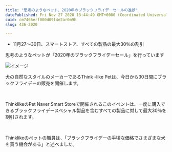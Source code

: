 ```yaml
---
title: "思考のようなペット、2020年のブラックフライデーセールの進捗"
datePublished: Fri Nov 27 2020 13:44:49 GMT+0000 (Coordinated Universal Time)
cuid: cm7466erf000d09l4e2ar0m9h
slug: 436-2020

---
```



- 11月27〜30日、スマートストア、すべての製品の最大30％の割引

思考のようなペットが「2020年のブラックフライデーセール」を行っています

![イメージ](https://cdn.hashnode.com/res/hashnode/image/upload/v1739501325607/ec620a08-0d76-4691-9414-1bb1d04429d8.jpeg)

犬の自然なスタイルのメーカーであるThink -like Petは、今日から30日間にブラックフライデーの販売を開催します。

​

ThinklikeのPet Naver Smart Storeで開催されるこのイベントは、一度に購入できるブラックフライデースペシャル製品を含むすべての製品に対して最大30％を割引されます。

​

Thinklikeのペットの職員は、「ブラックフライデーの手頃な価格でさまざまな犬を買う機会がある」と述べました。